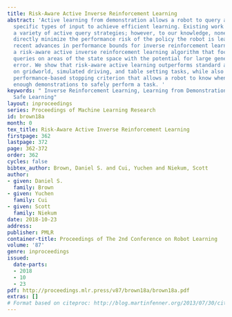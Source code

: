 ```yaml
---
title: Risk-Aware Active Inverse Reinforcement Learning
abstract: 'Active learning from demonstration allows a robot to query a human for
  specific types of input to achieve efficient learning. Existing work has explored
  a variety of active query strategies; however, to our knowledge, none of these strategies
  directly minimize the performance risk of the policy the robot is learning. Utilizing
  recent advances in performance bounds for inverse reinforcement learning, we propose
  a risk-aware active inverse reinforcement learning algorithm that focuses active
  queries on areas of the state space with the potential for large generalization
  error. We show that risk-aware active learning outperforms standard active IRL approaches
  on gridworld, simulated driving, and table setting tasks, while also providing a
  performance-based stopping criterion that allows a robot to know when it has received
  enough demonstrations to safely perform a task. '
keywords: " Inverse Reinforcement Learning, Learning from Demonstrations, Active Learning,
  Safe Learning"
layout: inproceedings
series: Proceedings of Machine Learning Research
id: brown18a
month: 0
tex_title: Risk-Aware Active Inverse Reinforcement Learning
firstpage: 362
lastpage: 372
page: 362-372
order: 362
cycles: false
bibtex_author: Brown, Daniel S. and Cui, Yuchen and Niekum, Scott
author:
- given: Daniel S.
  family: Brown
- given: Yuchen
  family: Cui
- given: Scott
  family: Niekum
date: 2018-10-23
address: 
publisher: PMLR
container-title: Proceedings of The 2nd Conference on Robot Learning
volume: '87'
genre: inproceedings
issued:
  date-parts:
  - 2018
  - 10
  - 23
pdf: http://proceedings.mlr.press/v87/brown18a/brown18a.pdf
extras: []
# Format based on citeproc: http://blog.martinfenner.org/2013/07/30/citeproc-yaml-for-bibliographies/
---
```

